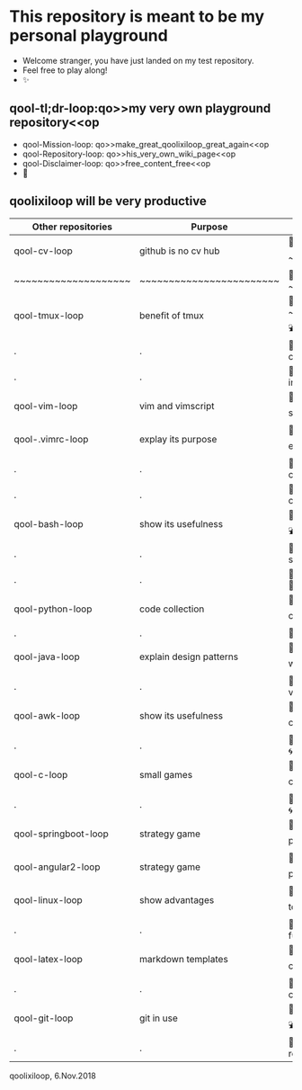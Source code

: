 # This repository is meant to be my personal playground
* Welcome stranger, you have just landed on my test repository. 
* Feel free to play along! 
* :sparkles:

## qool-tl;dr-loop:qo>>my very own playground repository<<op
* qool-Mission-loop: qo>>make_great_qoolixiloop_great_again<<op
* qool-Repository-loop: qo>>his_very_own_wiki_page<<op
* qool-Disclaimer-loop: qo>>free_content_free<<op
* :revolving_hearts:

## qoolixiloop will be very productive

Other repositories   | Purpose                  | Content                                                                   |
---------------------| ------------------------ | ------------------------------------------------------------------------- |
qool-cv-loop         | github is no cv hub      | :gem: ~~ nevertheless there will be one. ~~~~~~~~~~~~~~~~~~~~ :fountain:
~~~~~~~~~~~~~~~~~~~~ | ~~~~~~~~~~~~~~~~~~~~~~~~ | :gem: ~~ short description of my other repos. ~~~~~~~~~~~~~~~~~~ :cyclone:
qool-tmux-loop       | benefit of tmux          | :gem: ~~ tmux startup scripts. ~~~~~~~~~~~~~~~~~~~~~~~~~~~~~~~~ :fountain: 
.                    | .                        | :gem: wiki pages of tmux cheet cheets......................... :cyclone: 
.                    | .                        | :gem: pairprogramming instructions............................ :whale:
qool-vim-loop        | vim and vimscript        | :gem: use cases; wiki with cheets sheets...................... :fountain:
qool-.vimrc-loop     | explay its purpose       | :gem: share vim environment................................... :fountain: 
.                    | .                        | :gem: .vimrc highly commented................................. :cyclone: 
.                    | .                        | :gem: .vim no plugins, only own code.......................... :whale:
qool-bash-loop       | show its usefulness      | :gem: scripts to automate stuff............................... :fountain: 
.                    | .                        | :gem: highly commented snippets............................... :cyclone:
.                    | .                        | :gem: wiki with cheet sheets.................................. :whale:
qool-python-loop     | code collection          | :gem: tutorials with wiki and code............................ :fountain: 
.                    | .                        | :gem: vim as a python gui..................................... :cyclone:
qool-java-loop       | explain design patterns  | :gem: tutorials with code and wiki............................ :fountain: 
.                    | .                        | :gem: instructions to make the code run on vim................ :cyclone:
qool-awk-loop        | show its usefulness      | :gem: code snippets highly commented.......................... :fountain: 
.                    | .                        | :gem: cheet sheets on wiki.................................... :cyclone:
qool-c-loop          | small games              | :gem: highly commented code................................... :fountain: 
.                    | .                        | :gem:cheet sheets on wiki..................................... :cyclone:
qool-springboot-loop | strategy game            | :gem: server side code of a university project................ :fountain:
qool-angular2-loop   | strategy game            | :gem: client side code of a university project................ :fountain:
qool-linux-loop      | show advantages          | :gem: wiki page for excellent tools........................... :fountain: 
.                    | .                        | :gem: cheet cheets of useful unix functions................... :cyclone:
qool-latex-loop      | markdown templates       | :gem: wiki with tools and reference cards..................... :fountain: 
.                    | .                        | :gem: code snippets highly commented.......................... :cyclone:
qool-git-loop        | git in use               | :gem: wiki with use cases..................................... :fountain: 
.                    | .                        | :gem: links to excellent online books and refereces........... :cyclone:

qoolixiloop, 6.Nov.2018

